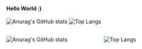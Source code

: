 #### Hello World :)
![Anurag's GitHub stats](https://github-readme-stats.vercel.app/api?username=MALAKBADER00&show_icons=true&theme=dracula&rank_icon=github&border_radius=10)
![Top Langs](https://github-readme-stats.vercel.app/api/top-langs/?username=MALAKBADER00&layout=compact&icons=true&theme=dracula)

<br>
<div style="display: flex; align-items: center;">
  <!-- GitHub Stats -->
  <img src="https://github-readme-stats.vercel.app/api?username=MALAKBADER00&show_icons=true&theme=dracula&rank_icon=github&border_radius=10" alt="Anurag's GitHub stats" style="margin-right: 3rem;">
  
  <!-- Most Used Languages -->
  <img src="https://github-readme-stats.vercel.app/api/top-langs/?username=MALAKBADER00&layout=compact&icons=true&theme=dracula" alt="Top Langs" style="margin-left: 3rem;">
</div>
